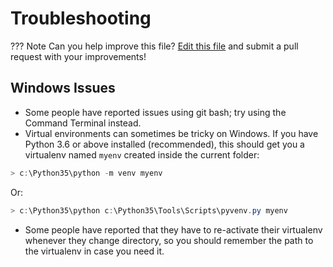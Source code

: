 # Troubleshooting

??? Note
    Can you help improve this file? [Edit this file] and submit a pull
    request with your improvements!

## Windows Issues

-   Some people have reported issues using git bash; try using the
    Command Terminal instead.
-   Virtual environments can sometimes be tricky on Windows. If you have
    Python 3.6 or above installed (recommended), this should get you a
    virtualenv named `myenv` created inside the current folder:

``` powershell
> c:\Python35\python -m venv myenv
```

Or:

``` powershell
> c:\Python35\python c:\Python35\Tools\Scripts\pyvenv.py myenv
```

-   Some people have reported that they have to re-activate their
    virtualenv whenever they change directory, so you should remember
    the path to the virtualenv in case you need it.

[Edit this file]: https://github.com/zillionare/cookiecutter-pypackage/blob/master/docs/troubleshooting.md
